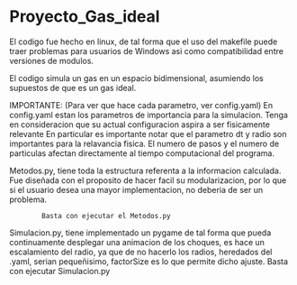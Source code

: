 # Proyecto_Gas_ideal
El codigo fue hecho en linux, de tal forma que el uso del makefile puede traer problemas para usuarios de Windows asi como compatibilidad entre versiones de modulos. 


El codigo simula un gas en un espacio bidimensional, asumiendo los supuestos de que es un gas ideal.

IMPORTANTE:  (Para ver que hace cada parametro, ver config.yaml)
        En config.yaml estan los parametros de importancia para la simulacion.
        Tenga en consideracion que su actual configuracion aspira a ser fisicamente relevante
        En particular es importante notar que el parametro dt y radio son importantes para la relavancia fisica.
        El numero de pasos y el numero de particulas afectan directamente al tiempo computacional del programa. 
    
Metodos.py, tiene toda la estructura referenta a la informacion calculada. Fue diseñada con el proposito de hacer facil su modularizacion, por lo que si el usuario desea una mayor implementacion, no deberia de ser un problema.

            Basta con ejecutar el Metodos.py
            
    
Simulacion.py, tiene implementado un pygame de tal forma que pueda continuamente desplegar una animacion de los choques, es hace un escalamiento del radio, ya que de no hacerlo los radios, heredados del .yaml, serian pequeñisimo, factorSize es lo que permite dicho ajuste. 
            Basta con ejecutar Simulacion.py
